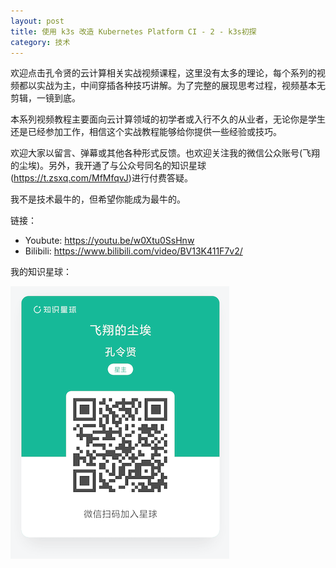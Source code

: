 ```yaml
---
layout: post
title: 使用 k3s 改造 Kubernetes Platform CI - 2 - k3s初探
category: 技术
---
```


欢迎点击孔令贤的云计算相关实战视频课程，这里没有太多的理论，每个系列的视频都以实战为主，中间穿插各种技巧讲解。为了完整的展现思考过程，视频基本无剪辑，一镜到底。

本系列视频教程主要面向云计算领域的初学者或入行不久的从业者，无论你是学生还是已经参加工作，相信这个实战教程能够给你提供一些经验或技巧。

欢迎大家以留言、弹幕或其他各种形式反馈。也欢迎关注我的微信公众账号(飞翔的尘埃)。另外，我开通了与公众号同名的知识星球(https://t.zsxq.com/MfMfqvJ)进行付费答疑。

我不是技术最牛的，但希望你能成为最牛的。

链接：
- Youbute: https://youtu.be/w0Xtu0SsHnw
- Bilibili: https://www.bilibili.com/video/BV13K411F7v2/

我的知识星球：

![](/images/2021-05-13-zhishixingqiu/1.png)